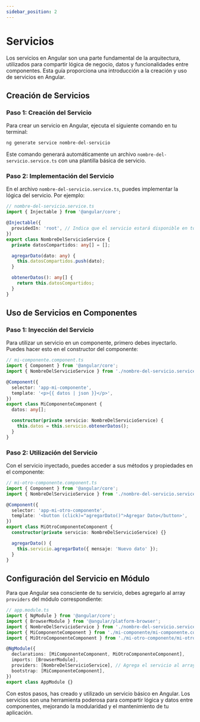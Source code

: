 ```yaml
---
sidebar_position: 2
---
```


# Servicios

Los servicios en Angular son una parte fundamental de la arquitectura, utilizados para compartir lógica de negocio, datos y funcionalidades entre componentes. Esta guía proporciona una introducción a la creación y uso de servicios en Angular.

## Creación de Servicios

### Paso 1: Creación del Servicio

Para crear un servicio en Angular, ejecuta el siguiente comando en tu terminal:

```bash
ng generate service nombre-del-servicio
```

Este comando generará automáticamente un archivo `nombre-del-servicio.service.ts` con una plantilla básica de servicio.

### Paso 2: Implementación del Servicio

En el archivo `nombre-del-servicio.service.ts`, puedes implementar la lógica del servicio. Por ejemplo:

```typescript
// nombre-del-servicio.service.ts
import { Injectable } from '@angular/core';

@Injectable({
  providedIn: 'root', // Indica que el servicio estará disponible en toda la aplicación
})
export class NombreDelServicioService {
  private datosCompartidos: any[] = [];

  agregarDato(dato: any) {
    this.datosCompartidos.push(dato);
  }

  obtenerDatos(): any[] {
    return this.datosCompartidos;
  }
}
```

## Uso de Servicios en Componentes

### Paso 1: Inyección del Servicio

Para utilizar un servicio en un componente, primero debes inyectarlo. Puedes hacer esto en el constructor del componente:

```typescript
// mi-componente.component.ts
import { Component } from '@angular/core';
import { NombreDelServicioService } from './nombre-del-servicio.service';

@Component({
  selector: 'app-mi-componente',
  template: '<p>{{ datos | json }}</p>',
})
export class MiComponenteComponent {
  datos: any[];

  constructor(private servicio: NombreDelServicioService) {
    this.datos = this.servicio.obtenerDatos();
  }
}
```

### Paso 2: Utilización del Servicio

Con el servicio inyectado, puedes acceder a sus métodos y propiedades en el componente:

```typescript
// mi-otro-componente.component.ts
import { Component } from '@angular/core';
import { NombreDelServicioService } from './nombre-del-servicio.service';

@Component({
  selector: 'app-mi-otro-componente',
  template: '<button (click)="agregarDato()">Agregar Dato</button>',
})
export class MiOtroComponenteComponent {
  constructor(private servicio: NombreDelServicioService) {}

  agregarDato() {
    this.servicio.agregarDato({ mensaje: 'Nuevo dato' });
  }
}
```

## Configuración del Servicio en Módulo

Para que Angular sea consciente de tu servicio, debes agregarlo al array `providers` del módulo correspondiente:

```typescript
// app.module.ts
import { NgModule } from '@angular/core';
import { BrowserModule } from '@angular/platform-browser';
import { NombreDelServicioService } from './nombre-del-servicio.service';
import { MiComponenteComponent } from './mi-componente/mi-componente.component';
import { MiOtroComponenteComponent } from './mi-otro-componente/mi-otro-componente.component';

@NgModule({
  declarations: [MiComponenteComponent, MiOtroComponenteComponent],
  imports: [BrowserModule],
  providers: [NombreDelServicioService], // Agrega el servicio al array de providers
  bootstrap: [MiComponenteComponent],
})
export class AppModule {}
```

Con estos pasos, has creado y utilizado un servicio básico en Angular. Los servicios son una herramienta poderosa para compartir lógica y datos entre componentes, mejorando la modularidad y el mantenimiento de tu aplicación.